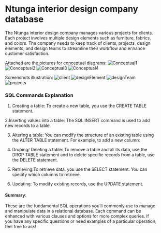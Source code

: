 # Ntunga interior design company database

The Ntunga interior design company  manages various projects for clients. Each project involves multiple design elements such as furniture, fabrics, and colors. The company needs to keep track of clients, projects, design elements, and design teams to streamline their workflow and enhance customer satisfaction. 

Attached are the pictures for conceptual diagrams:
![Conceptual1](https://github.com/user-attachments/assets/de3eb055-baea-40b6-92c2-375ef23f7b14) 
![Conceptual2](https://github.com/user-attachments/assets/0285e573-ffd0-4eb0-a356-004b8154405e) 
![Conceptual3](https://github.com/user-attachments/assets/7afddf87-efa2-4072-b125-a1bff10ef0f4)
![Conceptual4](https://github.com/user-attachments/assets/3653e548-528c-4c25-ae88-562706991a3e) 

Screenshots illustration:
![client](https://github.com/user-attachments/assets/86d3cc02-6bbe-480b-9693-38ebe2909e48) 
![designElement](https://github.com/user-attachments/assets/b5c85e62-71e4-4e3f-8e9e-24697f7f2d54) 
![designTeam](https://github.com/user-attachments/assets/42b9a297-fa0d-44df-beec-b94e2329e9fa) 
![projects](https://github.com/user-attachments/assets/15a1fd4b-4fd0-4d38-bce5-5d00dcfe1dcf)

### SQL Commands Explanation

1. Creating a table: To create a new table, you use the CREATE TABLE statement.

2.Inserting values into a table: The SQL INSERT command is used to add new records to a table.


3. Altering a table: You can modify the structure of an existing table using the ALTER TABLE statement. For example, to add a new column:

4. Droping/ Deleting a table: To remove a table and all its data, use the DROP TABLE statement and to delete specific records from a table, use the DELETE statement.

5. Retrieving:To retrieve data, you use the SELECT statement. You can specify which columns to retrieve.

6. Updating: To modify existing records, use the UPDATE statement.

#### Summary:
These are the fundamental SQL operations you'll commonly use to manage and manipulate data in a relational database. Each command can be enhanced with various clauses and options for more complex queries. If you have any specific questions or need examples of a particular operation, feel free to ask!

